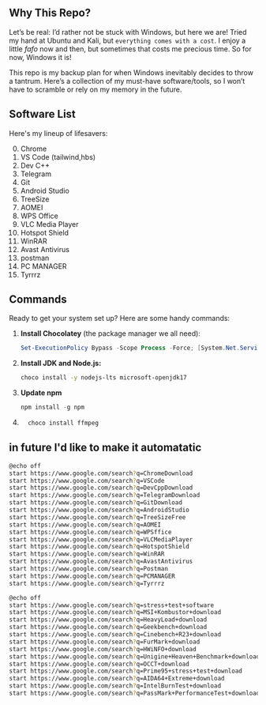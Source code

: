 ## Why This Repo?

Let’s be real: I’d rather not be stuck with Windows, but here we are! Tried my hand at Ubuntu and Kali, but ```everything comes with a cost```. I enjoy a little *fafo* now and then, but sometimes that costs me precious time. So for now, Windows it is! 

This repo is my backup plan for when Windows inevitably decides to throw a tantrum. Here’s a collection of my must-have software/tools, so I won’t have to scramble or rely on my memory in the future.

## Software List

Here's my lineup of lifesavers:

0. Chrome
1. VS Code (tailwind,hbs)
2. Dev C++
3. Telegram
4. Git
5. Android Studio
6. TreeSize
7. AOMEI
8. WPS Office
9. VLC Media Player
10. Hotspot Shield
11. WinRAR
12. Avast Antivirus
13. postman
14. PC MANAGER
15. Tyrrrz


## Commands

Ready to get your system set up? Here are some handy commands:

1. **Install Chocolatey** (the package manager we all need):
   ```powershell
   Set-ExecutionPolicy Bypass -Scope Process -Force; [System.Net.ServicePointManager]::SecurityProtocol = [System.Net.ServicePointManager]::SecurityProtocol -bor 3072; iex ((New-Object System.Net.WebClient).DownloadString('https://community.chocolatey.org/install.ps1'))
2. **Install JDK and Node.js:**
    ```bash
    choco install -y nodejs-lts microsoft-openjdk17
3. **Update npm**
    ```javascript
    npm install -g npm
4. ```bash
     choco install ffmpeg

## in future I'd like to make it automatatic
```bash
@echo off
start https://www.google.com/search?q=ChromeDownload
start https://www.google.com/search?q=VSCode
start https://www.google.com/search?q=DevCppDownload
start https://www.google.com/search?q=TelegramDownload
start https://www.google.com/search?q=GitDownload
start https://www.google.com/search?q=AndroidStudio
start https://www.google.com/search?q=TreeSizeFree
start https://www.google.com/search?q=AOMEI
start https://www.google.com/search?q=WPSffice
start https://www.google.com/search?q=VLCMediaPlayer
start https://www.google.com/search?q=HotspotShield
start https://www.google.com/search?q=WinRAR
start https://www.google.com/search?q=AvastAntivirus
start https://www.google.com/search?q=Postman
start https://www.google.com/search?q=PCMANAGER
start https://www.google.com/search?q=Tyrrrz
```
```bash
@echo off
start https://www.google.com/search?q=stress+test+software
start https://www.google.com/search?q=MSI+Kombustor+download
start https://www.google.com/search?q=HeavyLoad+download
start https://www.google.com/search?q=Geekbench+download
start https://www.google.com/search?q=Cinebench+R23+download
start https://www.google.com/search?q=FurMark+download
start https://www.google.com/search?q=HWiNFO+download
start https://www.google.com/search?q=Unigine+Heaven+Benchmark+download
start https://www.google.com/search?q=OCCT+download
start https://www.google.com/search?q=Prime95+stress+test+download
start https://www.google.com/search?q=AIDA64+Extreme+download
start https://www.google.com/search?q=IntelBurnTest+download
start https://www.google.com/search?q=PassMark+PerformanceTest+download
```
